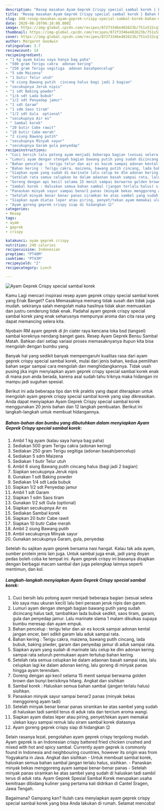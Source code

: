 ```yaml
---
description: "Resep masakan Ayam Geprek Crispy special sambal korek | Bahan Membuat Ayam Geprek Crispy special sambal korek Yang Sedap"
title: "Resep masakan Ayam Geprek Crispy special sambal korek | Bahan Membuat Ayam Geprek Crispy special sambal korek Yang Sedap"
slug: 448-resep-masakan-ayam-geprek-crispy-special-sambal-korek-bahan-membuat-ayam-geprek-crispy-special-sambal-korek-yang-sedap
date: 2020-08-26T06:10:08.800Z
image: https://img-global.cpcdn.com/recipes/872f3346e482623b/751x532cq70/ayam-geprek-crispy-special-sambal-korek-foto-resep-utama.jpg
thumbnail: https://img-global.cpcdn.com/recipes/872f3346e482623b/751x532cq70/ayam-geprek-crispy-special-sambal-korek-foto-resep-utama.jpg
cover: https://img-global.cpcdn.com/recipes/872f3346e482623b/751x532cq70/ayam-geprek-crispy-special-sambal-korek-foto-resep-utama.jpg
author: Margaret Goodwin
ratingvalue: 3.7
reviewcount: 14
recipeingredient:
- "1 kg ayam kalau saya hanya bag paha"
- "500 gram Terigu cakra  adonan kering"
- "250 gram Terigu segitiga  adonan basahpencelup"
- "5 sdm Maizena"
- "1 butir Telur utuh"
- "6 siung Bawang putih  cincang halus bagi jadi 2 bagian"
- "secukupnya Jeruk nipis"
- "1 sdt Baking powder"
- "1/4 sdt Lada bubuk"
- "1/2 sdt Penyedap jamur"
- "1 sdt Garam"
- "1 sdm Saos tiram"
- "1/2 sdt Gula  optional"
- "secukupnya Air es"
- " Sambal korek"
- "20 butir Cabe rawit"
- "10 butir Cabe merah"
- "2 siung Bawang putih"
- "secukupnya Minyak sayur"
- "secukupnya Garam gula penyedap"
recipeinstructions:
- "Cuci bersih lalu potong ayam menjadi beberapa bagian (sesuai selera klo saya mau ukuran kecil) lalu beri perasan jeruk nipis dan garam."
- "Lumuri ayam dengan stengah bagian bawang putih yang sudah dicincang halus tadi, tambahkan lada bubuk sedikit, saos tiram, garam, gula dan penyedap jamur. Lalu marinate slama 1 malam dikulkas supaya bumbu meresap dan ayam empuk."
- "Bahan pencelup : terigu telur dan air es kocok sampai adonan kental jangan encer, beri sdikit garam lalu aduk sampai rata."
- "Bahan kering : Terigu cakra, maizena, bawang putih cincang, lada bubuk, baking piwder, garam dan penyedap jamur di aduk sampai rata."
- "Siapkan ayam yang sudah di marinate lalu celup ke dlm adonan kering sampai rata seluruh permukaan ayam tertutup bahan kering."
- "Setelah rata semua celupkan ke dalam adaonan basah sampai rata, lalu celupkan lagi ke dalam adonan kering, lalu goreng di minyak panas hingga ayam terendam."
- "Goreng dengan api kecil selama 15 menit sampai berwarna golden brown dan bunyi berisiknya hilang. Angkat dan sisihkan"
- "Sambal korek : Haluskan semua bahan sambal (jangan terlalu halus) sisihkan."
- "Panaskan minyak sayur sampai benar2 panas (minyak bekas menggoreng ayam tadi)"
- "Setelah minyak benar benar panas siramkan ke atas sambel yang sudah di haluskan tadi sambil terus di aduk rata dan tercium aroma wangi."
- "Siapkan ayam diatas leper atau piring, penyet/tekan ayam memakai ulekan kayu sampai remuk lalu siram sambal korek diatasnya"
- "Ayam goreng geprek crispy siap di hidangkan 😉"
categories:
- Resep
tags:
- ayam
- geprek
- crispy

katakunci: ayam geprek crispy 
nutrition: 249 calories
recipecuisine: Indonesian
preptime: "PT40M"
cooktime: "PT43M"
recipeyield: "2"
recipecategory: Lunch

---
```



![Ayam Geprek Crispy special sambal korek](https://img-global.cpcdn.com/recipes/872f3346e482623b/751x532cq70/ayam-geprek-crispy-special-sambal-korek-foto-resep-utama.jpg)

Kamu Lagi mencari inspirasi resep ayam geprek crispy special sambal korek yang Enak Banget? Cara Memasaknya memang tidak susah dan tidak juga mudah. sekiranya salah mengolah maka hasilnya tidak akan memuaskan dan justru cenderung tidak enak. Padahal ayam geprek crispy special sambal korek yang enak seharusnya mempunyai aroma dan cita rasa yang dapat memancing selera kita.

Nyobain RM ayam geprek di jln ciater raya kencana loka bsd (tangsel) sambal koreknya nendang banget gaes. Resep Ayam Geprek Bensu Sambal Matah. Bahkan dari setiap variasi proses memasaknyanya itupun kita bisa mengolah dengan bumbu yang.

Banyak hal yang sedikit banyak mempengaruhi kualitas rasa dari ayam geprek crispy special sambal korek, mulai dari jenis bahan, kedua pemilihan bahan segar sampai cara mengolah dan menghidangkannya. Tidak usah pusing jika ingin menyiapkan ayam geprek crispy special sambal korek enak di mana pun anda berada, karena asal sudah tahu triknya maka hidangan ini mampu jadi suguhan spesial.


Berikut ini ada beberapa tips dan trik praktis yang dapat diterapkan untuk mengolah ayam geprek crispy special sambal korek yang siap dikreasikan. Anda dapat menyiapkan Ayam Geprek Crispy special sambal korek menggunakan 20 jenis bahan dan 12 langkah pembuatan. Berikut ini langkah-langkah untuk membuat hidangannya.

<!--inarticleads1-->

##### Bahan-bahan dan bumbu yang dibutuhkan dalam menyiapkan Ayam Geprek Crispy special sambal korek:

1. Ambil 1 kg ayam (kalau saya hanya bag paha)
1. Sediakan 500 gram Terigu cakra  (adonan kering)
1. Sediakan 250 gram Terigu segitiga  (adonan basah/pencelup)
1. Sediakan 5 sdm Maizena
1. Sediakan 1 butir Telur utuh
1. Ambil 6 siung Bawang putih  cincang halus (bagi jadi 2 bagian)
1. Siapkan secukupnya Jeruk nipis
1. Gunakan 1 sdt Baking powder
1. Sediakan 1/4 sdt Lada bubuk
1. Siapkan 1/2 sdt Penyedap jamur
1. Ambil 1 sdt Garam
1. Siapkan 1 sdm Saos tiram
1. Gunakan 1/2 sdt Gula  (optional)
1. Siapkan secukupnya Air es
1. Sediakan  Sambal korek
1. Siapkan 20 butir Cabe rawit
1. Siapkan 10 butir Cabe merah
1. Ambil 2 siung Bawang putih
1. Ambil secukupnya Minyak sayur
1. Gunakan secukupnya Garam, gula, penyedap


Setelah itu sajikan ayam geprek bersama nasi hangat. Kalau tak ada ayam, sumber protein jenis lain juga. Untuk sambal juga enak, jadi yang doyan pedas boleh coba ke tempat ini. Ayam geprek crispy ini biasanya disajikan dengan berbagai macam sambal dan juga pelengkap lainnya seperti mentimun, dan kol. 

<!--inarticleads2-->

##### Langkah-langkah menyiapkan Ayam Geprek Crispy special sambal korek:

1. Cuci bersih lalu potong ayam menjadi beberapa bagian (sesuai selera klo saya mau ukuran kecil) lalu beri perasan jeruk nipis dan garam.
1. Lumuri ayam dengan stengah bagian bawang putih yang sudah dicincang halus tadi, tambahkan lada bubuk sedikit, saos tiram, garam, gula dan penyedap jamur. Lalu marinate slama 1 malam dikulkas supaya bumbu meresap dan ayam empuk.
1. Bahan pencelup : terigu telur dan air es kocok sampai adonan kental jangan encer, beri sdikit garam lalu aduk sampai rata.
1. Bahan kering : Terigu cakra, maizena, bawang putih cincang, lada bubuk, baking piwder, garam dan penyedap jamur di aduk sampai rata.
1. Siapkan ayam yang sudah di marinate lalu celup ke dlm adonan kering sampai rata seluruh permukaan ayam tertutup bahan kering.
1. Setelah rata semua celupkan ke dalam adaonan basah sampai rata, lalu celupkan lagi ke dalam adonan kering, lalu goreng di minyak panas hingga ayam terendam.
1. Goreng dengan api kecil selama 15 menit sampai berwarna golden brown dan bunyi berisiknya hilang. Angkat dan sisihkan
1. Sambal korek : Haluskan semua bahan sambal (jangan terlalu halus) sisihkan.
1. Panaskan minyak sayur sampai benar2 panas (minyak bekas menggoreng ayam tadi)
1. Setelah minyak benar benar panas siramkan ke atas sambel yang sudah di haluskan tadi sambil terus di aduk rata dan tercium aroma wangi.
1. Siapkan ayam diatas leper atau piring, penyet/tekan ayam memakai ulekan kayu sampai remuk lalu siram sambal korek diatasnya
1. Ayam goreng geprek crispy siap di hidangkan 😉


Selain rasanya lezat, pengolahan ayam geprek crispy tergolong mudah. Ayam geprek is an Indonesian crispy battered fried chicken crushed and mixed with hot and spicy sambal. Currently ayam geprek is commonly found in Indonesia and neighbouring countries, however its origin was from Yogyakarta in Java. Angkat dan sisihkan - Untuk membuat sambal korek, haluskan semua bahan sambal jangan terlalu halus, sisihkan. - Panaskan minyak bekas menggoreng ayam sampai benar-benar panas - Setelah minyak panas siramkan ke atas sambel yang sudah di haluskan tadi sambil terus di aduk rata. Ayam Geprek Spesial Sambal Korek merupakan usaha kemitraan dibidang kuliner yang pertama kali didrikan di Cantel Sragen, Jawa Tengah. 

Bagaimana? Gampang kan? Itulah cara menyiapkan ayam geprek crispy special sambal korek yang bisa Anda lakukan di rumah. Selamat mencoba!
